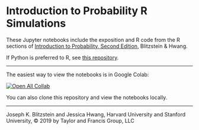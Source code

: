 # Introduction to Probability R Simulations

These Jupyter notebooks include the exposition and R code from the R sections of [Introduction to Probability, Second Edition](https://www.crcpress.com/Introduction-to-Probability-Second-Edition/Blitzstein-Hwang/p/book/9781138369917), Blitzstein & Hwang.

If Python is preferred to R, see [this repository](https://github.com/buruzaemon/IntroductionToProbabilityPy).

<hr/>

The easiest way to view the notebooks is in Google Colab:

[![Open All Collab](https://colab.research.google.com/assets/colab-badge.svg)](https://colab.research.google.com/github/zcline91/probsim)

You can also clone this repository and view the notebooks locally.

<hr/>

Joseph K. Blitzstein and Jessica Hwang, Harvard University and Stanford University, © 2019 by Taylor and Francis Group, LLC